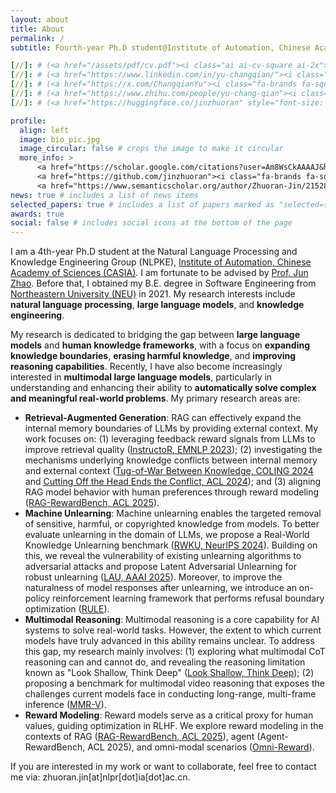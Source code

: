 ```yaml
---
layout: about
title: About
permalink: /
subtitle: Fourth-year Ph.D student@Institute of Automation, Chinese Academy of Sciences

[//]: # (<a href="/assets/pdf/cv.pdf"><i class="ai ai-cv-square ai-2x"></i></a>)
[//]: # (<a href="https://www.linkedin.com/in/yu-changqian/"><i class="fa-brands fa-linkedin fa-2x"></i></a>)
[//]: # (<a href="https://x.com/ChangqianYu"><i class="fa-brands fa-square-x-twitter fa-2x"></i></a>)
[//]: # (<a href="https://www.zhihu.com/people/yu-chang-qian"><i class="fa-brands fa-zhihu fa-2x"></i></a>)
[//]: # (<a href="https://huggingface.co/jinzhuoran" style="font-size: 24px; text-decoration: none;">🤗</a>)

profile:
  align: left
  image: bio_pic.jpg
  image_circular: false # crops the image to make it circular
  more_info: >
      <a href="https://scholar.google.com/citations?user=Am8WsCkAAAAJ&hl=en"><i class="ai ai-google-scholar-square ai-2x"></i></a>
      <a href="https://github.com/jinzhuoran"><i class="fa-brands fa-square-github fa-2x"></i></a>
      <a href="https://www.semanticscholar.org/author/Zhuoran-Jin/2152843772"><i class="ai ai-semantic-scholar-square ai-2x"></i></a>
news: true # includes a list of news items
selected_papers: true # includes a list of papers marked as "selected={true}"
awards: true
social: false # includes social icons at the bottom of the page
---
```



I am a 4th-year Ph.D student at the Natural Language Processing and Knowledge Engineering Group (NLPKE), [Institute of Automation, Chinese Academy of Sciences (CASIA)](http://www.ia.ac.cn/). I am fortunate to be advised by [Prof. Jun Zhao](https://zhaojun-nlpr.github.io/). Before that, I obtained my B.E. degree in Software Engineering from [Northeastern University (NEU)](https://www.neu.edu.cn/) in 2021. My research interests include **natural language processing**, **large language models**, and **knowledge engineering**.

My research is dedicated to bridging the gap between **large language models** and **human knowledge frameworks**, with a focus on **expanding knowledge boundaries**, **erasing harmful knowledge**, and **improving reasoning capabilities**.
Recently, I have also become increasingly interested in **multimodal large language models**, particularly in understanding and enhancing their ability to **automatically solve complex and meaningful real-world problems**. My primary research areas are:

- **Retrieval-Augmented Generation**: RAG can effectively expand the internal memory boundaries of LLMs by providing external context. My work focuses on: (1) leveraging feedback reward signals from LLMs to improve retrieval quality ([InstructoR, EMNLP 2023](https://aclanthology.org/2023.findings-emnlp.443.pdf)); (2) investigating the mechanisms underlying knowledge conflicts between internal memory and external context ([Tug-of-War Between Knowledge, COLING 2024](https://aclanthology.org/2024.lrec-main.1466.pdf) and [Cutting Off the Head Ends the Conflict, ACL 2024](https://aclanthology.org/2024.findings-acl.70.pdf)); and (3) aligning RAG model behavior with human preferences through reward modeling ([RAG-RewardBench, ACL 2025](https://arxiv.org/pdf/2412.13746)).
- **Machine Unlearning**: Machine unlearning enables the targeted removal of sensitive, harmful, or copyrighted knowledge from models. To better evaluate unlearning in the domain of LLMs, we propose a Real-World Knowledge Unlearning benchmark ([RWKU, NeurIPS 2024](https://openreview.net/forum?id=wOmtZ5FgMH)). Building on this, we reveal the vulnerability of existing unlearning algorithms to adversarial attacks and propose Latent Adversarial Unlearning for robust unlearning ([LAU, AAAI 2025](https://ojs.aaai.org/index.php/AAAI/article/view/34769)). Moreover, to improve the naturalness of model responses after unlearning, we introduce an on-policy reinforcement learning framework that performs refusal boundary optimization ([RULE](https://github.com/chenlong-clock/RULE-Unlearn)).
- **Multimodal Reasoning**: Multimodal reasoning is a core capability for AI systems to solve real-world tasks. However, the extent to which current models have truly advanced in this ability remains unclear. To address this gap, my research mainly involves: (1) exploring what multimodal CoT reasoning can and cannot do, and revealing the reasoning limitation known as "Look Shallow, Think Deep" ([Look Shallow, Think Deep](https://openreview.net/forum?id=wOmtZ5FgMH)); (2) proposing a benchmark for multimodal video reasoning that exposes the challenges current models face in conducting long-range, multi-frame inference ([MMR-V](https://openreview.net/forum?id=wOmtZ5FgMH)).
- **Reward Modeling**: Reward models serve as a critical proxy for human values, guiding optimization in RLHF. We explore reward modeling in the contexts of RAG ([RAG-RewardBench, ACL 2025](https://arxiv.org/pdf/2412.13746)), agent (Agent-RewardBench, ACL 2025), and omni-modal scenarios ([Omni-Reward](https://omnireward.github.io/)).




If you are interested in my work or want to collaborate, feel free to contact me via: zhuoran.jin[at]nlpr[dot]ia[dot]ac.cn.
